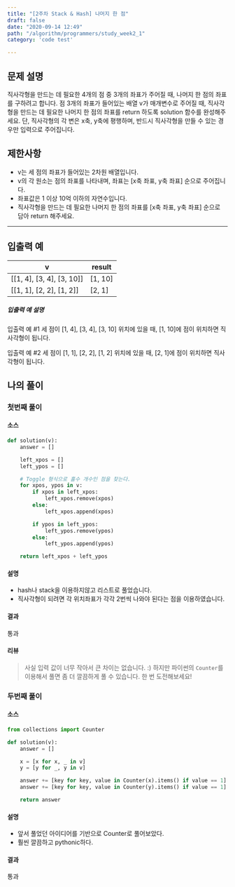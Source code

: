 ```yaml
---
title: "[2주차 Stack & Hash] 나머지 한 점"
draft: false
date: "2020-09-14 12:49"
path: "/algorithm/programmers/study_week2_1"
category: 'code test'

---
```


## 문제 설명

직사각형을 만드는 데 필요한 4개의 점 중 3개의 좌표가 주어질 때, 나머지 한 점의 좌표를 구하려고 합니다. 점 3개의 좌표가 들어있는 배열 v가 매개변수로 주어질 때, 직사각형을 만드는 데 필요한 나머지 한 점의 좌표를 return 하도록 solution 함수를 완성해주세요. 단, 직사각형의 각 변은 x축, y축에 평행하며, 반드시 직사각형을 만들 수 있는 경우만 입력으로 주어집니다.

## 제한사항

- v는 세 점의 좌표가 들어있는 2차원 배열입니다.
- v의 각 원소는 점의 좌표를 나타내며, 좌표는 [x축 좌표, y축 좌표] 순으로 주어집니다.
- 좌표값은 1 이상 10억 이하의 자연수입니다.
- 직사각형을 만드는 데 필요한 나머지 한 점의 좌표를 [x축 좌표, y축 좌표] 순으로 담아 return 해주세요.

------

## 입출력 예

| v                         | result  |
| ------------------------- | ------- |
| [[1, 4], [3, 4], [3, 10]] | [1, 10] |
| [[1, 1], [2, 2], [1, 2]]  | [2, 1]  |

##### 입출력 예 설명

입출력 예 #1
세 점이 [1, 4], [3, 4], [3, 10] 위치에 있을 때, [1, 10]에 점이 위치하면 직사각형이 됩니다.

입출력 예 #2
세 점이 [1, 1], [2, 2], [1, 2] 위치에 있을 때, [2, 1]에 점이 위치하면 직사각형이 됩니다.



## 나의 풀이

### 첫번째 풀이

#### 소스

```python
def solution(v):
    answer = []

    left_xpos = []
    left_ypos = []

    # Toggle 형식으로 홀수 개수인 점을 찾는다.
    for xpos, ypos in v:
        if xpos in left_xpos:
            left_xpos.remove(xpos)
        else:
            left_xpos.append(xpos)

        if ypos in left_ypos:
            left_ypos.remove(ypos)
        else:
            left_ypos.append(ypos)

    return left_xpos + left_ypos
```

#### 설명

- hash나 stack을 이용하지않고 리스트로 풀었습니다.
- 직사각형이 되려면 각 위치좌표가 각각 2번씩 나와야 된다는 점을 이용하였습니다.

#### 결과

통과

#### 리뷰

> 사실 입력 값이 너무 작아서 큰 차이는 없습니다. :)
> 하지만 파이썬의 `Counter`를 이용해서 풀면 좀 더 깔끔하게 풀 수 있습니다.
> 한 번 도전해보세요!



### 두번째 풀이

#### 소스

```python
from collections import Counter 

def solution(v):
    answer = []

    x = [x for x, _ in v]
    y = [y for _, y in v]

    answer += [key for key, value in Counter(x).items() if value == 1]
    answer += [key for key, value in Counter(y).items() if value == 1]

    return answer 
```

#### 설명

- 앞서 풀었던 아이디어를 기반으로  Counter로 풀어보았다.
- 훨씬 깔끔하고 pythonic하다.

#### 결과

통과